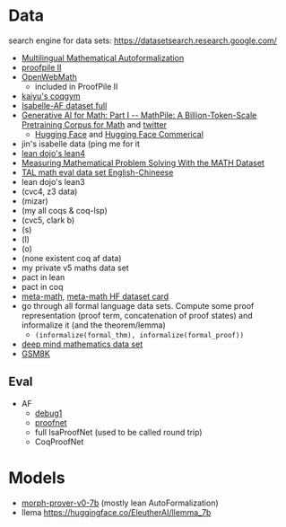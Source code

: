 # Data
search engine for data sets: https://datasetsearch.research.google.com/

- [Multilingual Mathematical Autoformalization](https://github.com/albertqjiang/MMA)
- [proofpile II](https://huggingface.co/datasets/EleutherAI/proof-pile-2)
- [OpenWebMath](https://huggingface.co/datasets/open-web-math/open-web-math)
    - included in ProofPile II
- [kaiyu's coqgym](https://zenodo.org/records/8101883)
- [Isabelle-AF dataset full](https://docs.google.com/spreadsheets/d/1dEWWzjuEXwf9s4II0CixH4sqopc1flIMFx19UjHiyNU/edit?resourcekey=0-_G7oxmbh7szV5jx-HxhepQ#gid=1063821127)
- [Generative AI for Math: Part I -- MathPile: A Billion-Token-Scale Pretraining Corpus for Math](https://gair-nlp.github.io/MathPile/) and [twitter](https://twitter.com/arankomatsuzaki/status/1740564961032556942?s=20)
    - [Hugging Face](https://huggingface.co/datasets/GAIR/MathPile) and [Hugging Face Commerical](https://huggingface.co/datasets/GAIR/MathPile_Commercial)
- jin's isabelle data (ping me for it
- [lean dojo's lean4](https://zenodo.org/records/10044516)
- [Measuring Mathematical Problem Solving With the MATH Dataset](https://github.com/hendrycks/math)
- [TAL math eval data set English-Chineese](https://huggingface.co/datasets/math-eval/TAL-SCQ5K?row=0)
- lean dojo's lean3
- (cvc4, z3 data)
- (mizar)
- (my all coqs & coq-lsp)
- (cvc5, clark b)
- (s)
- (l)
- (o)
- (none existent coq af data)
-  my private v5 maths data set
-  pact in lean
-  pact in coq
-  [meta-math](https://github.com/brando90/MetaMath), [meta-math HF dataset card](https://huggingface.co/datasets/meta-math/MetaMathQA/tree/main)
-  go through all formal language data sets. Compute some proof representation (proof term, concatenation of proof states) and informalize it (and the theorem/lemma)
    - `(informalize(formal_thm), informalize(formal_proof))`
- [deep mind mathematics data set](https://github.com/google-deepmind/mathematics_dataset)
- [GSM8K](https://huggingface.co/datasets/gsm8k)

## Eval
- AF
    - [debug1](https://huggingface.co/datasets/brando/debug1_af)
    - [proofnet](https://huggingface.co/datasets/hoskinson-center/proofnet)
    - full IsaProofNet (used to be called round trip)
    - CoqProofNet

# Models
- [morph-prover-v0-7b](https://huggingface.co/morph-labs/morph-prover-v0-7b) (mostly lean AutoFormalization)
- llema https://huggingface.co/EleutherAI/llemma_7b

